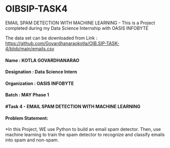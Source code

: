 # OIBSIP-TASK4
EMAIL SPAM DETECTION WITH MACHINE LEARNING - This is a Project completed during my Data Science Internship with OASIS INFOBYTE

The data set can be downloaded from Link : https://github.com/Govardhanaraokotla/OIB.SIP-TASK-4/blob/main/emails.csv

#### Name : KOTLA GOVARDHANARAO
#### Designation : Data Science Intern  
#### Organization : OASIS INFOBYTE
#### Batch :  MAY Phase 1 
#### #Task 4 - EMAIL SPAM DETECTION WITH MACHINE LEARNING
#### Problem Statement:

*In this Project, WE use Python to build an email spam detector. Then, use machine learning to
train the spam detector to recognize and classify emails into spam and non-spam. 
